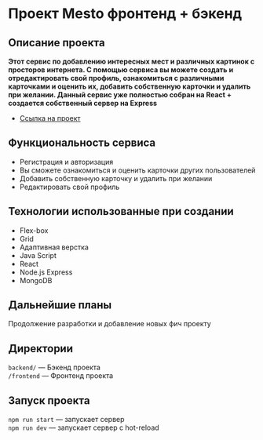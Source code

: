 # Проект Mesto фронтенд + бэкенд

## Описание проекта
**Этот сервис по добавлению интересных мест и различных картинок с просторов интернета. С помощью сервиса вы можете создать и отредактировать свой профиль, ознакомиться с различными карточками и оценить их, добавить собственную карточки и удалить при желании. Данный сервис уже полностью собран на React + создается собственный сервер на Express**

* [Ссылка на проект](https://mesto.alex.students.nomoreparties.space)

## Функциональность сервиса
* Регистрация и авторизация
* Вы сможете ознакомиться и оценить карточки других пользователей
* Добавить собственную карточку и удалить при желании
* Редактировать свой профиль

## Технологии использованные при создании
* Flex-box
* Grid
* Адаптивная верстка
* Java Script
* React
* Node.js Express
* MongoDB

## Дальнейшие планы
Продолжение разработки и добавление новых фич проекту

## Директории

`backend/` — Бэкенд проекта  
`/frontend` — Фронтенд проекта  

## Запуск проекта

`npm run start` — запускает сервер   
`npm run dev` — запускает сервер с hot-reload
